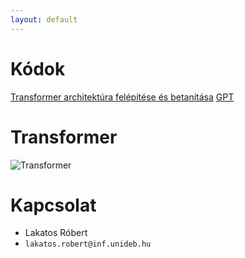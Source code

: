 ```yaml
---
layout: default
---
```


# Kódok

[Transformer architektúra felépítése és betanítása](./pages/train_transformer.md)
[GPT](./pages/gpt.md)

# Transformer

![Transformer](https://www.tensorflow.org/images/tutorials/transformer/transformer.png)

# Kapcsolat

- Lakatos Róbert
- `lakatos.robert@inf.unideb.hu`